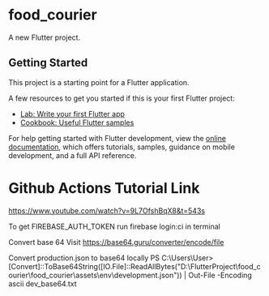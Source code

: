 # food_courier

A new Flutter project.

## Getting Started

This project is a starting point for a Flutter application.

A few resources to get you started if this is your first Flutter project:

- [Lab: Write your first Flutter app](https://docs.flutter.dev/get-started/codelab)
- [Cookbook: Useful Flutter samples](https://docs.flutter.dev/cookbook)

For help getting started with Flutter development, view the
[online documentation](https://docs.flutter.dev/), which offers tutorials,
samples, guidance on mobile development, and a full API reference.

# Github Actions Tutorial Link

https://www.youtube.com/watch?v=9L7OfshBqX8&t=543s

To get FIREBASE_AUTH_TOKEN
run firebase login:ci in terminal

Convert base 64
Visit https://base64.guru/converter/encode/file

Convert production.json to base64 locally
PS C:\Users\User> [Convert]::ToBase64String([IO.File]::ReadAllBytes("D:\FlutterProject\food_courier\food_courier\assets\env\development.json")) | Out-File -Encoding ascii dev_base64.txt
